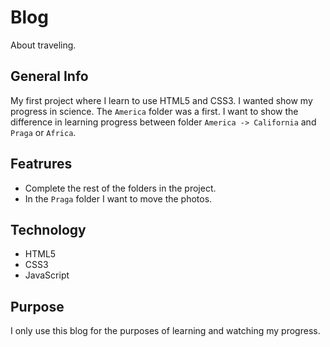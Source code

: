 # Blog
About traveling.

## General Info
My first project where I learn to use HTML5 and CSS3.
I wanted show my progress in science.
The ```America``` folder was a first. 
I want to show the difference in learning progress between folder
``` America -> California ``` and ``` Praga ``` or ``` Africa ```.

## Featrures
* Complete the rest of the folders in the project.
* In the ```Praga``` folder I want to move the photos.

## Technology
* HTML5
* CSS3
* JavaScript

## Purpose
I only use this blog for the purposes of learning and watching my progress.
